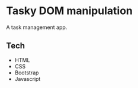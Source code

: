 
# Tasky DOM manipulation

A task management app.


## Tech 

- HTML
- CSS
- Bootstrap
- Javascript
